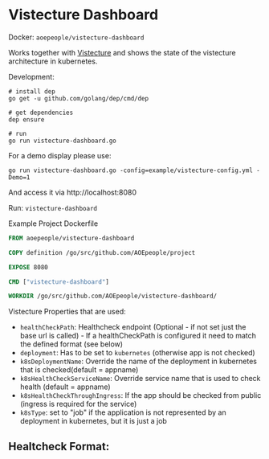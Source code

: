 # Vistecture Dashboard

Docker: `aoepeople/vistecture-dashboard`

Works together with [Vistecture](https://github.com/aoepeople/vistecture) and shows the state of the vistecture architecture in kubernetes.

Development:

```
# install dep
go get -u github.com/golang/dep/cmd/dep

# get dependencies
dep ensure

# run
go run vistecture-dashboard.go
```

For a demo display please use:
```
go run vistecture-dashboard.go -config=example/vistecture-config.yml -Demo=1
```


And access it via http://localhost:8080

Run: `vistecture-dashboard`

Example Project Dockerfile

```dockerfile
FROM aoepeople/vistecture-dashboard

COPY definition /go/src/github.com/AOEpeople/project

EXPOSE 8080

CMD ["vistecture-dashboard"]

WORKDIR /go/src/github.com/AOEpeople/vistecture-dashboard/
```

Vistecture Properties that are used:

- `healthCheckPath`: Healthcheck endpoint (Optional - if not set just the base url is called) - If a healthCheckPath is configured it need to match the defined format (see below)
- `deployment`: Has to be set to `kubernetes` (otherwise app is not checked)
- `k8sDeploymentName`: Override the name of the deployment in kubernetes that is checked(default = appname)
- `k8sHealthCheckServiceName`: Override service name that is used to check health (default = appname)
- `k8sHealthCheckThroughIngress`: If the app should be checked from public (ingress is required for the service)
- `k8sType`: set to "job" if the application is not represented by an deployment in kubernetes, but it is just a job

## Healtcheck Format:

```

```